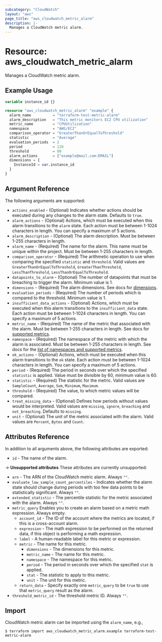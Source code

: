 ```yaml
---
subcategory: "CloudWatch"
layout: "aws"
page_title: "aws_cloudwatch_metric_alarm"
description: |-
  Manages a CloudWatch metric alarm.
---
```


[metrics]: https://docs.cloud.croc.ru/en/services/monitoring/metrics.html
[dimensions]: https://docs.cloud.croc.ru/en/services/monitoring/metrics.html#dimensions
[default-tags]: https://www.terraform.io/docs/providers/aws/index.html#default_tags-configuration-block

# Resource: aws_cloudwatch_metric_alarm

Manages a CloudWatch metric alarm.

## Example Usage

```terraform
variable instance_id {}

resource "aws_cloudwatch_metric_alarm" "example" {
  alarm_name          = "terraform-test-metric-alarm"
  alarm_description   = "This metric monitors EC2 CPU utilization"
  metric_name         = "CPUUtilization"
  namespace           = "AWS/EC2"
  comparison_operator = "GreaterThanOrEqualToThreshold"
  statistic           = "Average"
  evaluation_periods  = 2
  period              = 120
  threshold           = 80
  alarm_actions       = ["example@mail.com:EMAIL"]
  dimensions = {
    InstanceId = var.instance_id
  }
}
```

## Argument Reference

The following arguments are supported:

* `actions_enabled` - (Optional) Indicates whether actions should be executed during any changes to the alarm state. Defaults to `true`.
* `alarm_actions` - (Optional) Actions, which must be executed when this alarm transitions to the `alarm` state. Each action must be between 1-1024 characters in length. You can specify a maximum of 5 actions.
* `alarm_description` - (Optional) The alarm description. Must be between 1-255 characters in length.
* `alarm_name` - (Required) The name for the alarm. This name must be unique within the project. Must be between 1-255 characters in length.
* `comparison_operator` - (Required) The arithmetic operation to use when comparing the specified `statistic` and `threshold`. Valid values are `GreaterThanOrEqualToThreshold`, `GreaterThanThreshold`, `LessThanThreshold`, `LessThanOrEqualToThreshold`.
* `datapoints_to_alarm` - (Optional) The number of datapoints that must be breaching to trigger the alarm. Minimum value is 1.
* `dimensions` - (Required) The alarm dimensions. See docs for [dimensions][dimensions].
* `evaluation_periods` - (Required) The number of periods which is compared to the threshold. Minimum value is 1.
* `insufficient_data_actions` - (Optional) Actions, which must be executed when this alarm transitions to the `insufficient_data` state. Each action must be between 1-1024 characters in length. You can specify a maximum of 5 actions.
* `metric_name` - (Required) The name of the metric that associated with the alarm. Must be between 1-255 characters in length. See docs for [supported metrics][metrics].
* `namespace` - (Required) The namespace of the metric with which the alarm is associated. Must be between 1-255 characters in length. See docs for the [list of namespaces and supported metrics][metrics].
* `ok_actions` - (Optional) Actions, which must be executed when this alarm transitions to the `ok` state. Each action must be between 1-1024 characters in length. You can specify a maximum of 5 actions.
* `period` - (Required) The period in seconds over which the specified `statistic` is applied. Value must be divisible by 60, minimum value is 60.
* `statistic` - (Required) The statistic for the metric. Valid values are `SampleCount`, `Average`, `Sum`, `Minimum`, `Maximum`.
* `threshold` - (Required) The value, to which metric values will be compared.
* `treat_missing_data` - (Optional) Defines how periods without values would be interpreted. Valid values are `missing`, `ignore`, `breaching` and `not_breaching`. Defaults to `missing`.
* `unit` - (Optional) The unit of the metric associated with the alarm. Valid values are `Percent`, `Bytes` and `Count`.

## Attributes Reference

In addition to all arguments above, the following attributes are exported:

* `id` - The name of the alarm.

->  **Unsupported attributes**
These attributes are currently unsupported:

* `arn` - The ARN of the CloudWatch metric alarm. Always `""`.
* `evaluate_low_sample_count_percentiles` - Indicates whether the alarm state should change during periods with too few data points to be statistically significant. Always `""`.
* `extended_statistic` - The percentile statistic for the metric associated with the alarm. Always `""`.
* `metric_query` Enables you to create an alarm based on a metric math expression. Always empty.
    * `account_id` - The ID of the account where the metrics are located, if this is a cross-account alarm.
    * `expression` - The math expression to be performed on the returned data, if this object is performing a math expression.
    * `label` - A human-readable label for this metric or expression.
    * `metric` - The name for this metric.
        * `dimensions` - The dimensions for this metric.
        * `metric_name` - The name for this metric.
        * `namespace` - The namespace for this metric.
        * `period` - The period in seconds over which the specified `stat` is applied.
        * `stat` - The statistic to apply to this metric.
        * `unit` - The unit for this metric.
    * `return_data` - Specify exactly one `metric_query` to be `true` to use that `metric_query` result as the alarm.
* `threshold_metric_id` - The threshold metric ID. Always `""`.

## Import

CloudWatch metric alarm can be imported using the `alarm_name`, e.g.,

```
$ terraform import aws_cloudwatch_metric_alarm.example terraform-test-metric-alarm
```
